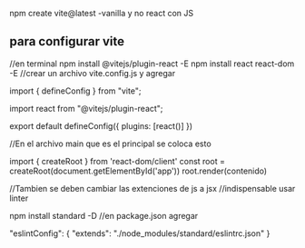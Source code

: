 npm create vite@latest
-vanilla y no react con JS

## para configurar vite

//en terminal
npm install @vitejs/plugin-react -E
npm install react react-dom -E
//crear un archivo vite.config.js y agregar

import { defineConfig } from "vite";

import react from "@vitejs/plugin-react";

export default defineConfig({
plugins: [react()]
})

//En el archivo main que es el principal se coloca esto

import { createRoot } from 'react-dom/client'
const root = createRoot(document.getElementById('app'))
root.render(contenido)

//Tambien se deben cambiar las extenciones de js a jsx
//indispensable usar linter

npm install standard -D
//en package.json agregar

"eslintConfig": {
"extends": "./node_modules/standard/eslintrc.json"
}
